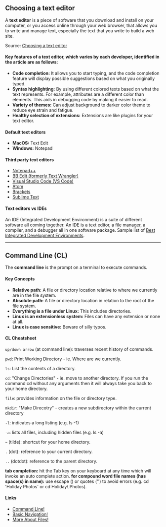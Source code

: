 ## Choosing a text editor
A **text editor** is a piece of software that you download and install on your computer, or you access online through your web browser, that allows you to write and manage text, especially the text that you write to build a web site.

Source: [Choosing a text editor](https://codefellows.github.io/code-102-guide/curriculum/class-02/Choosing-A-Text-Editor--The-Older-Coder.pdf)

#### Key features of a text editor, which varies by each developer, identified in the article are as follows:
- **Code completion:** It allows you to start typing, and the code completion feature will display possible suggestions based on what you originally typed.
- **Syntax highlighting:** By using different colored texts based on what the text represents. For example, attributes are a different color than elements. This aids in debugging code by making it easier to read.
- **Variety of themes:** Can adjust background to darker color theme to reduce eye strain and fatigue.
- **Healthy selection of extensions:** Extensions are like plugins for your text editor.

#### Default text editors
+ **MacOS:** Text Edit 
+ **Windows:** Notepad

#### Third party text editors
- [Notepad++](https://notepad-plus-plus.org/downloads/)
- [BB Edit (formerly Text Wrangler)](https://www.barebones.com/products/textwrangler/)
- [Visual Studio Code (VS Code)](https://code.visualstudio.com/)
- [Atom](https://atom.io/)
- [Brackets](http://brackets.io/)
- [Sublime Text](https://www.sublimetext.com/)

#### Text editors vs IDEs
An IDE (Integrated Development Environment) is a suite of different software all coming together. An IDE is a text editor, a file manager, a compiler, and a debugger all in one software package. Sample list of [Best Integrated Development Environments](https://www.g2.com/categories/integrated-development-environments-ide).

**********

## Command Line (CL)
The **command line** is the prompt on a terminal to execute commands.

#### Key Concepts
+ **Relative path:** A file or directory location relative to where we currently are in the file system.
+ **Absolute path:** A file or directory location in relation to the root of the file system.
+ **Everything is a file under Linux:** This includes directories.
+ **Linux is an extensionless system:** Files can have any extension or none at all.
+ **Linux is case sensitive:** Beware of silly typos.

#### CL Cheatsheet
`up/down arrow` (at command line): traverses recent history of commands.

`pwd`: Print Working Directory - ie. Where are we currently.

`ls`: List the contents of a directory.

`cd`: "Change Directories" - ie. move to another directory. If you run the command cd without any arguments then it will always take you back to your home 
directory.

`file`: provides information on the file or directory type.

`mkdir`: "Make Direcotry" - creates a new subdirectory within the current directory 

`-l`: indicates a long listing (e.g. ls -1)

`-a`: lists all files, including hidden files (e.g. ls -a)

`~` (tilde): shortcut for your home directory.

`.` (dot): reference to your current directory.

`..` (dotdot): reference to the parent directory.


**tab completion:** hit the Tab key on your keyboard at any time which will invoke an auto complete action.
**for compound word file names (has space(s) in name):** use escape () or quotes ('') to avoid errors (e.g. cd 'Holiday Photos' or cd Holiday\ Photos).


#### Links
+ [Command Line!](https://ryanstutorials.net/linuxtutorial/commandline.php)
+ [Basic Navigation!](https://ryanstutorials.net/linuxtutorial/navigation.php)
+ [More About Files!](https://ryanstutorials.net/linuxtutorial/aboutfiles.php)

